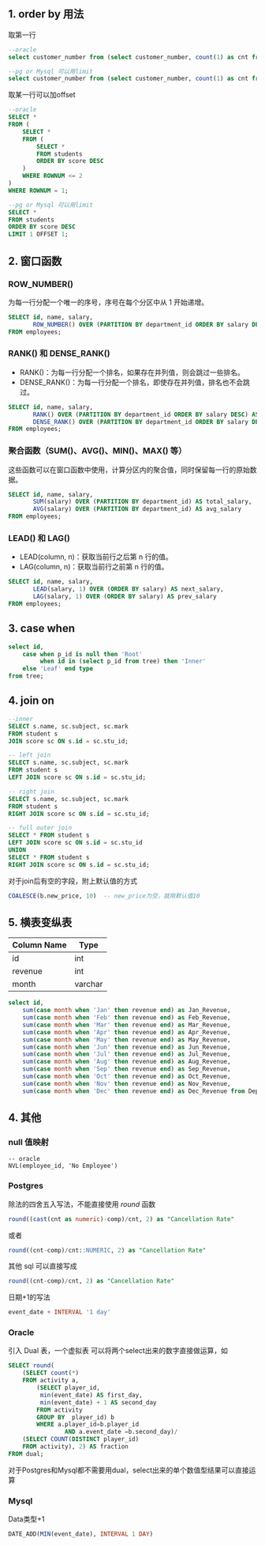 

## 1. order by 用法

取第一行
```sql
--oracle
select customer_number from (select customer_number, count(1) as cnt from Orders group by customer_number order by cnt desc) where ROWNUM = 1;

--pg or Mysql 可以用limit
select customer_number from (select customer_number, count(1) as cnt from Orders group by customer_number order by cnt desc limit 1) a;
```

取某一行可以加offset

```sql
--oracle
SELECT *
FROM (
    SELECT *
    FROM (
        SELECT *
        FROM students
        ORDER BY score DESC
    )
    WHERE ROWNUM <= 2
)
WHERE ROWNUM = 1;

--pg or Mysql 可以用limit
SELECT *
FROM students
ORDER BY score DESC
LIMIT 1 OFFSET 1;
```


## 2. 窗口函数

### ROW_NUMBER()
为每一行分配一个唯一的序号，序号在每个分区中从 1 开始递增。

```sql
SELECT id, name, salary,
       ROW_NUMBER() OVER (PARTITION BY department_id ORDER BY salary DESC) AS row_num
FROM employees;
```
### RANK() 和 DENSE_RANK()
- RANK()：为每一行分配一个排名，如果存在并列值，则会跳过一些排名。
- DENSE_RANK()：为每一行分配一个排名，即使存在并列值，排名也不会跳过。

```sql
SELECT id, name, salary,
       RANK() OVER (PARTITION BY department_id ORDER BY salary DESC) AS rank_num,
       DENSE_RANK() OVER (PARTITION BY department_id ORDER BY salary DESC) AS dense_rank_num
FROM employees;
```

### 聚合函数（SUM()、AVG()、MIN()、MAX() 等）
这些函数可以在窗口函数中使用，计算分区内的聚合值，同时保留每一行的原始数据。
```sql
SELECT id, name, salary,
       SUM(salary) OVER (PARTITION BY department_id) AS total_salary,
       AVG(salary) OVER (PARTITION BY department_id) AS avg_salary
FROM employees;
```

### LEAD() 和 LAG()
- LEAD(column, n)：获取当前行之后第 n 行的值。
- LAG(column, n)：获取当前行之前第 n 行的值。
```sql
SELECT id, name, salary,
       LEAD(salary, 1) OVER (ORDER BY salary) AS next_salary,
       LAG(salary, 1) OVER (ORDER BY salary) AS prev_salary
FROM employees;
```

## 3. case when
```sql
select id,
    case when p_id is null then 'Root'
         when id in (select p_id from tree) then 'Inner'
    else 'Leaf' end type
from tree;
```

## 4. join on
```sql
--inner
SELECT s.name, sc.subject, sc.mark
FROM student s
JOIN score sc ON s.id = sc.stu_id;

-- left join
SELECT s.name, sc.subject, sc.mark
FROM student s
LEFT JOIN score sc ON s.id = sc.stu_id;

-- right join
SELECT s.name, sc.subject, sc.mark
FROM student s
RIGHT JOIN score sc ON s.id = sc.stu_id;

-- full outer join
SELECT * FROM student s
LEFT JOIN score sc ON s.id = sc.stu_id
UNION
SELECT * FROM student s
RIGHT JOIN score sc ON s.id = sc.stu_id;
```

对于join后有空的字段，附上默认值的方式
```sql
COALESCE(b.new_price, 10)  -- new_price为空，就用默认值10
```

## 5. 横表变纵表

| Column Name | Type    |
|-------------|---------|
| id          | int     |
| revenue     | int     |
| month       | varchar |

```sql
select id, 
    sum(case month when 'Jan' then revenue end) as Jan_Revenue,
    sum(case month when 'Feb' then revenue end) as Feb_Revenue,
    sum(case month when 'Mar' then revenue end) as Mar_Revenue,
    sum(case month when 'Apr' then revenue end) as Apr_Revenue,
    sum(case month when 'May' then revenue end) as May_Revenue,
    sum(case month when 'Jun' then revenue end) as Jun_Revenue,
    sum(case month when 'Jul' then revenue end) as Jul_Revenue,
    sum(case month when 'Aug' then revenue end) as Aug_Revenue,
    sum(case month when 'Sep' then revenue end) as Sep_Revenue,
    sum(case month when 'Oct' then revenue end) as Oct_Revenue,
    sum(case month when 'Nov' then revenue end) as Nov_Revenue,
    sum(case month when 'Dec' then revenue end) as Dec_Revenue from Department group by id;
```


## 4. 其他


### null 值映射
```
-- oracle
NVL(employee_id, 'No Employee')
```

### Postgres

除法的四舍五入写法，不能直接使用 $round$ 函数
```sql
round((cast(cnt as numeric)-comp)/cnt, 2) as "Cancellation Rate"
```
或者
```sql
round((cnt-comp)/cnt::NUMERIC, 2) as "Cancellation Rate"
```

其他 sql 可以直接写成
```sql
round((cnt-comp)/cnt, 2) as "Cancellation Rate"
```

日期+1的写法
```sql
event_date + INTERVAL '1 day'
```

### Oracle

引入 Dual 表，一个虚拟表
可以将两个select出来的数字直接做运算，如

```sql
SELECT round(
    (SELECT count(*)
    FROM activity a, 
        (SELECT player_id,
         min(event_date) AS first_day,
         min(event_date) + 1 AS second_day
        FROM activity
        GROUP BY  player_id) b
        WHERE a.player_id=b.player_id
                AND a.event_date =b.second_day)/
    (SELECT COUNT(DISTINCT player_id)
    FROM activity), 2) AS fraction
FROM dual;
```
对于Postgres和Mysql都不需要用dual，select出来的单个数值型结果可以直接运算

### Mysql

Data类型+1
```sql
DATE_ADD(MIN(event_date), INTERVAL 1 DAY)
```

